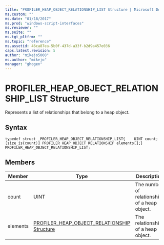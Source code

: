 ```yaml
---
title: "PROFILER_HEAP_OBJECT_RELATIONSHIP_LIST Structure | Microsoft Docs"
ms.custom: ""
ms.date: "01/18/2017"
ms.prod: "windows-script-interfaces"
ms.reviewer: ""
ms.suite: ""
ms.tgt_pltfrm: ""
ms.topic: "reference"
ms.assetid: 46ca87ea-5b0f-437d-a33f-b2d9a457e036
caps.latest.revision: 5
author: "mikejo5000"
ms.author: "mikejo"
manager: "ghogen"
---
```

# PROFILER_HEAP_OBJECT_RELATIONSHIP_LIST Structure
Represents a list of relationships that belong to a heap object.  
  
## Syntax  
  
```  
typedef struct _PROFILER_HEAP_OBJECT_RELATIONSHIP_LIST{    UINT count;    [size_is(count)] PROFILER_HEAP_OBJECT_RELATIONSHIP elements[];} PROFILER_HEAP_OBJECT_RELATIONSHIP_LIST;  
```  
  
## Members  
  
|Member|Type|Description|  
|------------|----------|-----------------|  
|count|UINT|The number of relationships of a heap object.|  
|elements|[PROFILER_HEAP_OBJECT_RELATIONSHIP Structure](../../winscript/reference/profiler-heap-object-relationship-structure.md)|The relationships of a heap object.|